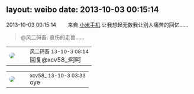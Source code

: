 layout: weibo
date: 2013-10-03 00:15:14
---
<meta name="referrer" content="no-referrer" />

2013-10-03 00:15:14  &nbsp;&nbsp;&nbsp;&nbsp;&nbsp;&nbsp; 来自 <a href="http://app.weibo.com/t/feed/22zMnn" rel="nofollow">小米手机</a>
让我想起无数我让别人痛苦的回忆……
>  @风二码畜: 哀伤的走兽…… ​​​

<table style="width: 100%;">
  <tr>
    <td style="width: 40px;"><img style="border-radius:50%" src="https://tva3.sinaimg.cn/crop.0.0.639.639.50/6d2a6003jw8f3idy69w2gj20hs0hrt9g.jpg?KID=imgbed,tva&Expires=1624465767&ssig=lDymIYwd4B"></td>
    <td colspan="2"><small>风二码畜 13-10-3 08:14</small><br/>回复@xcv58_:呵呵</td>
  </tr>
</table>

<table style="width: 100%;">
  <tr>
    <td style="width: 40px;"><img style="border-radius:50%" src="https://tva3.sinaimg.cn/crop.0.0.1242.1242.50/801f7e9ajw8f3peekcgoqj20yi0yidg9.jpg?KID=imgbed,tva&Expires=1624465767&ssig=3mTGYJFael"></td>
    <td colspan="2"><small>xcv58_ 13-10-3 03:33</small><br/>oye</td>
  </tr>
</table>
